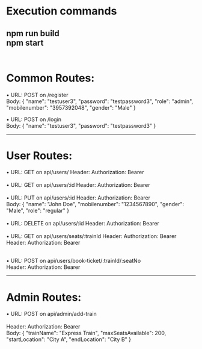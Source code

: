# Execution commands
npm run build
<br />
npm start
<br/><br/>
-------------------------------------------------------------

# Common  Routes:

•	URL:  POST    on    /register
<br />
Body:
{
  "name": "testuser3",
  "password": "testpassword3",
  "role": "admin",
  "mobilenumber": "3957392048",
  "gender": "Male"
}


•	URL:  POST    on    /login
<br />
Body:
{
  "name": "testuser3",
  "password": "testpassword3"
}

-----------------------------------------------------

# User Routes:

•	URL: GET   on     api/users/
Header:  Authorization: Bearer <token>
<br /><br />
•	URL: GET   on     api/users/:id
Header:  Authorization: Bearer <token>
<br /><br />
•	URL: PUT   on     api/users/:id
Header:  Authorization: Bearer <token>
<br />
Body:
{
"name": "John Doe",
"mobilenumber": "1234567890",
"gender": "Male",
"role": "regular"
}
<br /><br />
•	URL: DELETE   on     api/users/:id
Header:  Authorization: Bearer <token>
<br /><br />
•	URL: GET   on     api/users/seats/:trainId
Header:  Authorization: Bearer <token>
<br />
Header:  Authorization: Bearer <token>
<br /><br />

•	URL: POST   on     api/users/book-ticket/:trainId/:seatNo
<br />
Header:  Authorization: Bearer <token>
<br />


-------------------------------------------------------------------

# Admin Routes:

•	URL:  POST     on           api/admin/add-train     
<br />
Header:  Authorization: Bearer <token>
<br />
Body:
{
  "trainName": "Express Train",
  "maxSeatsAvailable": 200,
  "startLocation": "City A",
  "endLocation": "City B"
}
